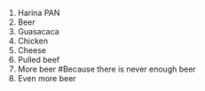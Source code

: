 1. Harina PAN
2. Beer
3. Guasacaca
4. Chicken
5. Cheese
6. Pulled beef
7. More beer #Because there is never enough beer
8. Even more beer

